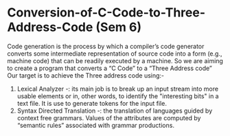 Conversion-of-C-Code-to-Three-Address-Code (Sem 6)
==========================================

Code generation is the process by which a compiler’s code generator converts some intermediate representation of source code into a form (e.g., machine code) that can be readily executed by a machine.
So we are aiming to create a program that converts a “C Code” to a “Three Address code”
Our target is to achieve the Three address code using:-
1) Lexical Analyzer -: its main job is to break up an input stream into more usable elements or in, other words, to identify the "interesting bits" in a text file. It is use to generate tokens for the input file.
2) Syntax Directed Translation -: the translation of languages guided by context free grammars. Values of the attributes are computed by “semantic rules” associated with grammar productions.

